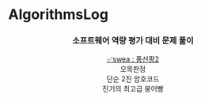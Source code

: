 # AlgorithmsLog
<h3 align = center> 소프트웨어 역량 평가 대비 문제 풀이 </h3>
<div align = center>
  
[✅swea : 풍선팡2](IM대비\풍선팡2.md)
<br>오목판정
<br>단순 2진 암호코드
<br>진기의 최고급 붕어빵
  
</div>
